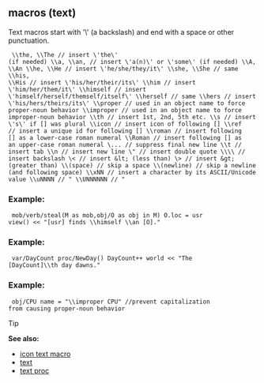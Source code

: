 ## macros (text)


Text macros start with \'\\\' (a backslash) and end with a
space or other punctuation. 
``` dm
 \\the, \\The // insert \'the\'
(if needed) \\a, \\an, // insert \'a(n)\' or \'some\' (if needed) \\A,
\\An \\he, \\He // insert \'he/she/they/it\' \\she, \\She // same \\his,
\\His // insert \'his/her/their/its\' \\him // insert
\'him/her/them/it\' \\himself // insert
\'himself/herself/themself/itself\' \\herself // same \\hers // insert
\'his/hers/theirs/its\' \\proper // used in an object name to force
proper-noun behavior \\improper // used in an object name to force
improper-noun behavior \\th // insert 1st, 2nd, 5th etc. \\s // insert
\'s\' if [] was plural \\icon // insert icon of following [] \\ref
// insert a unique id for following [] \\roman // insert following
[] as a lower-case roman numeral \\Roman // insert following [] as
an upper-case roman numeral \... // suppress final new line \\t //
insert tab \\n // insert new line \" // insert double quote \\\\ //
insert backslash \< // insert &lt; (less than) \> // insert &gt;
(greater than) \\(space) // skip a space \\(newline) // skip a newline
(and following space) \\xNN // insert a character by its ASCII/Unicode
value \\uNNNN // " \\UNNNNNN // " 
```

### Example:

``` dm
 mob/verb/steal(M as mob,obj/O as obj in M) O.loc = usr
view() << "[usr] finds \\himself \\an [O]." 
```

### Example:

``` dm
 var/DayCount proc/NewDay() DayCount++ world << "The
[DayCount]\\th day dawns." 
```

### Example:

``` dm
 obj/CPU name = "\\improper CPU" //prevent capitalization
from causing proper-noun behavior 
```


> [!TIP] 
> **See also:**
> +   [icon text macro](/ref/DM/text/macros/icon.md) 
> +   [text](/ref/DM/text.md) 
> +   [text proc](/ref/proc/text.md) 